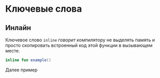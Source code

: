 
# Ключевые слова

## Инлайн
Ключевое слово `inline` _говорит_ компилятору не выделять память и просто скопировать встроенный код этой функции в вызывающем месте.

```kotlin
inline fun example()
```

Далее пример
